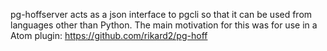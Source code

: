 pg-hoffserver acts as a json interface to pgcli so that it can be used from languages other than Python. 
The main motivation for this was for use in a Atom plugin: https://github.com/rikard2/pg-hoff
